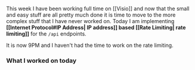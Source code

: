 This week I have been working full time on [[Visio]] and now that the small and easy stuff are all pretty much done it is time to move to the more complex stuff that I have never worked on.
Today I am implementing **[[Internet Protocol#IP Address| IP address]] based [[Rate Limiting| rate limiting]]** for the `/api` endpoints.


It is now 9PM and I haven't had the time to work on the rate limiting.

### What I worked on today
